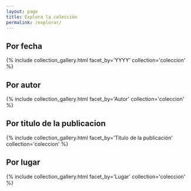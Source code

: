 ```yaml
---
layout: page
title: Explora la colección
permalink: /explorar/
---
```


## Por fecha
{% include collection_gallery.html facet_by='YYYY' collection='coleccion' %}
## Por autor
{% include collection_gallery.html facet_by='Autor' collection='coleccion' %}
## Por titulo de la publicacion
{% include collection_gallery.html facet_by='Título de la publicación' collection='coleccion' %}
## Por lugar
{% include collection_gallery.html facet_by='Lugar' collection='coleccion' %}